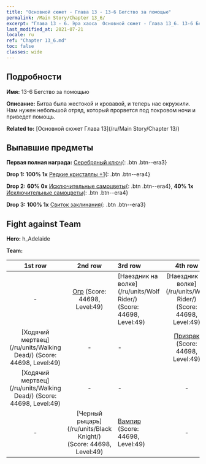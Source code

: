 ```yaml
---
title: "Основной сюжет - Глава 13 - 13-6 Бегство за помощью"
permalink: /Main Story/Chapter 13_6/
excerpt: "Глава 13 - 6. Эра хаоса  Основной сюжет - Глава 13_6. 13-6 Бегство за помощью"
last_modified_at: 2021-07-21
locale: ru
ref: "Chapter 13_6.md"
toc: false
classes: wide
---
```


## Подробности

 **Имя:** 13-6 Бегство за помощью

 **Описание:** Битва была жестокой и кровавой, и теперь нас окружили. Нам нужен небольшой отряд, который прорвется под покровом ночи и приведет помощь.

 **Related to:** [Основной сюжет Глава 13](/ru/Main Story/Chapter 13/)

## Выпавшие предметы

 **Первая полная награда:** [Серебряный ключ](/ItemsRU/con_693/){: .btn .btn--era3}

 **Drop 1:** **100% 1x** [Редкие кристаллы +1](/ItemsRU/mat_45/){: .btn .btn--era4}

 **Drop 2:** **60% 0x** [Исключительные самоцветы](/ItemsRU/mat_37/){: .btn .btn--era4}, **40% 1x** [Исключительные самоцветы](/ItemsRU/mat_37/){: .btn .btn--era4}

 **Drop 3:** **100% 1x** [Свиток заклинания](/ItemsRU/con_694/){: .btn .btn--era3}


## Fight against Team
 **Hero:** h_Adelaide

 **Team:**


  | 1st row | 2nd row | 3rd row | 4th row |
  |:----:|:----:|:----|:----:|
  | - | [Огр](/ru/units/Ogre/) (Score: 44698, Level:49)  | [Наездник на волке](/ru/units/Wolf Rider/) (Score: 44698, Level:49)  | [Наездник на волке](/ru/units/Wolf Rider/) (Score: 44698, Level:49)  |
  | [Ходячий мертвец](/ru/units/Walking Dead/) (Score: 44698, Level:49)  | - | - | [Призрак](/ru/units/Wight/) (Score: 44698, Level:49)  |
  | [Ходячий мертвец](/ru/units/Walking Dead/) (Score: 44698, Level:49)  | - | - | - |
  | - | [Черный рыцарь](/ru/units/Black Knight/) (Score: 44698, Level:49)  | [Вампир](/ru/units/Vampire/) (Score: 44698, Level:49)  | - |


